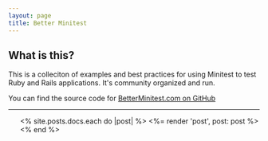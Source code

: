 ```yaml
---
layout: page
title: Better Minitest
---
```


## What is this?

This is a colleciton of examples and best practices for using Minitest to test Ruby and Rails applications. It's community organized and run.

You can find the source code for [BetterMinitest.com on GitHub](https://github.com/excid3/betterminitest.com)

---

<ul class="stack">
  <% site.posts.docs.each do |post| %>
    <%= render 'post', post: post %>
  <% end %>
</ul>
